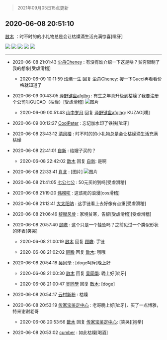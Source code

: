 > 2021年09月05日15点更新
<link rel="stylesheet" href="https://cdn.jsdelivr.net/gh/taotie6/sampleJSON@main/css/photo_show.css">


 ## 2020-06-08 20:51:10 

 [㪚木](https://www.coolapk.com/feed/19411641?shareKey=NmQyNGVhNTNhYWZlNjEzMTc1NTg~) ：时不时的的小礼物总是会让枯燥滴生活充满惊喜[呲牙] 

<div class="album">
<img class="img-item" src="https://image.coolapk.com/feed/2020/0608/20/1081091_78bab48b_0667_4628@2887x1624.jpeg" />
<img class="img-item" src="https://image.coolapk.com/feed/2020/0608/20/1081091_92d9b759_0667_463@3841x2159.jpeg" />
<img class="img-item" src="https://image.coolapk.com/feed/2020/0608/20/1081091_ea819276_0667_4632@2887x1624.jpeg" />
<img class="img-item" src="https://image.coolapk.com/feed/2020/0608/20/1081091_bd6f5ec2_0667_4634@2887x1624.jpeg" />
<img class="img-item" src="https://image.coolapk.com/feed/2020/0608/20/1081091_43b02274_0667_4635@3838x2159.jpeg" />
</div>

 ------- 

- 2020-06-08 21:01:43 [尘舟Cheney](uid=2897099) : 有没有谁介绍一下这是啥？贫穷限制了我的想象[受虐滑稽] 

    - 2020-06-09 10:11:59 [焓熵一生](uid=620165) 回复 [尘舟Cheney](uid=2897099): 搜一下Gucci再看看价格就知道了 

- 2020-06-09 00:43:05 [泽野键盘afglhg](uid=1347187) : 有生之年真升级到枯燥了我要注册个公司叫GUCAO（枯燥）[受虐滑稽] ![图片](https://image.coolapk.com/feed/2020/0609/00/1347187_ed126d92_4584_4838@69x78.jpeg)

    - 2020-06-09 00:51:43 [山中岁月](uid=2158518) 回复 [泽野键盘afglhg](uid=1347187): KUZAO[噗] 

- 2020-06-09 00:12:27 [CoolPeter](uid=1437066) : 忘记加水印了铁铁[呲牙] 

- 2020-06-08 23:43:12 [清风楼](uid=865339) : 时不时的的小礼物总是会让枯燥滴生活充满枯燥 

- 2020-06-08 22:41:01 [自新](uid=2031956) : 给嫂子买的？ 

    - 2020-06-08 22:42:02 [㪚木](uid=1081091) 回复 [自新](uid=2031956): 是啊 

- 2020-06-08 22:33:41 [肖北](uid=1156293) : [图片] ![图片](https://image.coolapk.com/feed/2020/0608/22/1156293_22d084d6_6820_6428@198x184.jpeg)

- 2020-06-08 21:41:05 [七公七公](uid=1763604) : 50元买的到吗[受虐滑稽] 

- 2020-06-08 21:19:20 [伟唠咑](uid=488448) : 这该死的浪漫[cos滑稽] 

- 2020-06-08 21:12:41 [大太阳呐](uid=1171666) : 这手链看上去好像有点重[受虐滑稽] 

- 2020-06-08 21:06:49 [辞赋风骨](uid=875865) : 家境贫寒，告辞[受虐滑稽][受虐滑稽] 

- 2020-06-08 20:57:40 [顾瞻](uid=2151384) : 这个只是一个挂坠吗？之前见过一个类似形状的怀表[笑哭] 

    - 2020-06-08 21:00:19 [㪚木](uid=1081091) 回复 [顾瞻](uid=2151384): 手链 

    - 2020-06-08 21:02:02 [顾瞻](uid=2151384) 回复 [㪚木](uid=1081091): 哦哦 

- 2020-06-08 20:54:18 [吴同學](uid=1320218) : [doge呵斥]晚上好 

    - 2020-06-08 21:00:30 [㪚木](uid=1081091) 回复 [吴同學](uid=1320218): 晚上好[呲牙] 

    - 2020-06-08 21:00:47 [吴同學](uid=1320218) 回复 [㪚木](uid=1081091): [doge] 

- 2020-06-08 20:54:17 [云村新粉](uid=809098) : 枯燥 

- 2020-06-08 20:53:19 [传家宝鉴定中心](uid=1537223) : 老哥晚上好[呲牙]，买了一点博雅，特来谢谢老哥 

    - 2020-06-08 20:53:56 [㪚木](uid=1081091) 回复 [传家宝鉴定中心](uid=1537223): [笑哭][抱拳] 

- 2020-06-08 20:53:02 [cumber](uid=1618664) : 如此枯燥[喝酒] 

